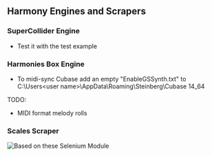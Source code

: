 ## Harmony Engines and Scrapers
    
### SuperCollider Engine
 - Test it with the test example
  
### Harmonies Box Engine
 - To midi-sync Cubase add an empty "EnableGSSynth.txt" to C:\Users\<user name>\AppData\Roaming\Steinberg\Cubase 14_64
  
TODO:  
 - MIDI format melody rolls  

### Scales Scraper
![Based on these Selenium Module](https://github.com/scripting-drafts/Selenium-Module)  
